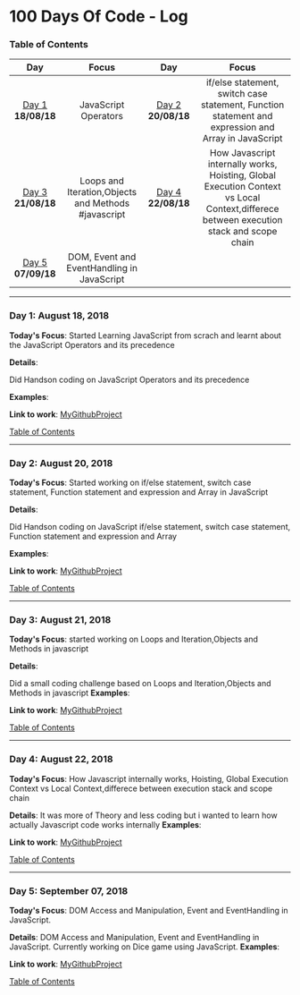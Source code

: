 # 100 Days Of Code - Log
<a name="toc"></a>
### Table of Contents 
|Day|Focus|Day|Focus|
|:---:|:-----:|:---:|:-----:|
|[Day 1](#day-1) **18/08/18**|JavaScript Operators|[Day 2](#day-2) **20/08/18**|if/else statement, switch case statement, Function statement and expression and Array in JavaScript|
[Day 3](#day-3) **21/08/18**|Loops and Iteration,Objects and Methods #javascript|[Day 4](#day-4) **22/08/18**|How Javascript internally works, Hoisting, Global Execution Context vs Local Context,differece between execution stack and scope chain|
[Day 5](#day-5) **07/09/18**|DOM, Event and EventHandling in JavaScript|
----------
<a name="day-1"></a>
### Day 1: August 18, 2018 

**Today's Focus**: Started Learning JavaScript from scrach and learnt about the JavaScript Operators and its precedence

**Details**:

 Did Handson coding on JavaScript Operators and its precedence

**Examples**:

**Link to work**: [MyGithubProject](https://github.com/decodingjourney/coding-decoding-javascript/)

[Table of Contents](#toc)

----------
<a name="day-2"></a>
### Day 2: August 20, 2018 

**Today's Focus**: Started working on if/else statement, switch case statement, Function statement and expression and Array in JavaScript

**Details**:

 Did Handson coding on JavaScript if/else statement, switch case statement, Function statement and expression and Array 

**Examples**:

**Link to work**: [MyGithubProject](https://github.com/decodingjourney/coding-decoding-javascript/)

[Table of Contents](#toc)

----------
<a name="day-3"></a>
### Day 3: August 21, 2018 

**Today's Focus**: started working on Loops and Iteration,Objects and Methods in javascript

**Details**:

 Did a small coding challenge based on Loops and Iteration,Objects and Methods in javascript
**Examples**:

**Link to work**: [MyGithubProject](https://github.com/decodingjourney/coding-decoding-javascript/)

[Table of Contents](#toc)

----------
<a name="day-4"></a>
### Day 4: August 22, 2018 

**Today's Focus**: How Javascript internally works, Hoisting, Global Execution Context vs Local Context,differece between execution stack and scope chain

**Details**:
It was more of Theory and less coding but i wanted to learn how actually Javascript code works internally
**Examples**:

**Link to work**: [MyGithubProject](https://github.com/decodingjourney/coding-decoding-javascript/)

[Table of Contents](#toc)

----------
<a name="day-5"></a>
### Day 5: September 07, 2018 

**Today's Focus**: DOM Access and Manipulation, Event and EventHandling in JavaScript.

**Details**:
DOM Access and Manipulation, Event and EventHandling in JavaScript. Currently working on Dice game using JavaScript.
**Examples**:

**Link to work**: [MyGithubProject](https://github.com/decodingjourney/coding-decoding-javascript/)

[Table of Contents](#toc)


